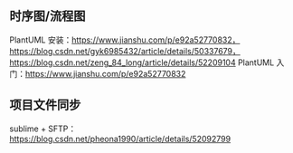 ## 时序图/流程图

PlantUML 安装：https://www.jianshu.com/p/e92a52770832，https://blog.csdn.net/gyk6985432/article/details/50337679，https://blog.csdn.net/zeng_84_long/article/details/52209104
PlantUML 入门：https://www.jianshu.com/p/e92a52770832


## 项目文件同步

sublime + SFTP：https://blog.csdn.net/pheona1990/article/details/52092799